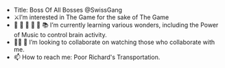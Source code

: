 - Title: Boss Of All Bosses @SwissGang
- ⚔️I’m interested in The Game for the sake of The Game
- 📖 📕 📘 📗 📓 📚 I’m currently learning various wonders, including the Power of Music to control brain activity. 
- 🤝🏻 🚫 I’m looking to collaborate on watching those who collaborate with me. 
- 📫 How to reach me: Poor Richard's Transportation. 

<!---
SwissGang/SwissGang is a ✨ special ✨ repository because its `README.md` (this file) appears on your GitHub profile.
You can click the Preview link to take a look at your changes.
--->
